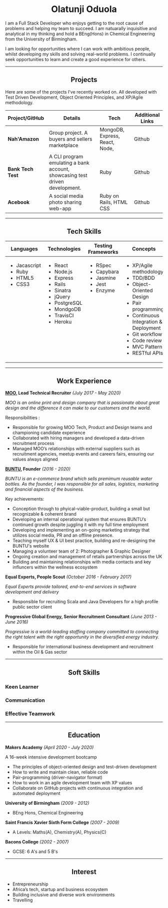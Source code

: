 <h1 align="center" >Olatunji Oduola</h1>

I am a Full Stack Developer who enjoys getting to the root cause of problems and helping my team to succeed. I am natuarally inquisitive and analytical in my thinking and hold a BEng(Hons) in Chemical Engineering from the University of Birmingham.

I am looking for opportunities where I can work with ambitious people, whilst developing my skills and solving real-world problems. I continually seek opportunities to learn and create a good experience for others.

---

<h2 align="center" >Projects</h2>

Here are some of the projects I've recently worked on. All developed with Test Driven Development, Object Oriented Principles, and XP/Agile methodology.

| Project/GitHub     | Details                                                                     | Tech                           | Additional Links |
| ------------------ | --------------------------------------------------------------------------- | ------------------------------ | ---------------- |
| **Nah'Amazon**     | Group project. A buyers and sellers marketplace                             | MongoDB, Express, React, Node, | Github           |
| **Bank Tech Test** | A CLI program emulating a bank account, showcasing test driven development. | Ruby                           | Github           |
| **Acebook**        | A social media photo sharing web-app                                        | Ruby on Rails, HTML CSS        | Github           |

---

<h2 align="center" >Tech Skills</h2>

<table>
  <thead>
    <tr>
      <th>Languages</th>
      <th>Technologies</th>
      <th>Testing Frameworks</th>
      <th>Concepts</th>
      <th>Tools</th>
    </tr>
  </thead>
  <tbody>
    <tr>
      <td style="vertical-align: top">
        <ul>
          <li>Jacascript</li>
          <li>Ruby</li>
          <li>HTML5</li>
          <li>CSS3</li>
        </ul>
      </td>
      <td style="vertical-align: top">
        <ul>
          <li>React</li>
          <li>Node.js</li>
          <li>Express</li>
          <li>Rails</li>
          <li>Sinatra</li>
          <li>jQuery</li>
          <li>PostgreSQL</li>
          <li>MondgoDB</li>
          <li>TravisCI</li>
          <li>Heroku</li>
        </ul>
      </td>
      <td style="vertical-align: top">
        <ul>
          <li>RSpec</li>
          <li>Capybara</li>
          <li>Jasmine</li>
          <li>Jest</li>
          <li>Enzyme</li>
        </ul>
      </td>
      <td style="vertical-align: top">
        <ul>
          <li>XP/Agile methodology</li>
          <li>TDD/BDD</li>
          <li>Object-Oriented Design</li>
          <li>Pair programming</li>
          <li>Continuous Integration & Deployment</li>
          <li>Git workflow</li>
          <li>Code review</li>
          <li>MVC Pattern</li>
          <li>RESTful APIs</li>
        </ul>
      </td>
      <td style="vertical-align: top">
        <ul>
          <li>VSCode</li>
          <li>Git</li>
          <li>OSx</li>
          <li>Postman</li>
        </ul>
      </td>
    </tr>
  </tbody>
</table>

---

<h2 align="center" >Work Experience</h2>

**[MOO](www.moo.com), Lead Technical Recruiter**
_(July 2017 - May 2020)_

_MOO is an online print and design company that is passionate about great design and the difference it can make to our customers and the world._

Responsibilities :

- Responsible for growing MOO Tech, Product and Design teams and championing candidate experience
- Collaborated with hiring managers and developed a data-driven recruitment process
- Managed MOO’s relationships with external suppliers such as recruitment agencies, meetup events and careers fairs, ensuring our values always aligned

**[BUNTU](www.lovebuntu.com), Founder**
_(2016 - 2020)_

_BUNTU is an e-commerce brand which sells premimum reusable water bottles. As the founder, I was responsible for all sales, logistics, marketing and financial aspects of the business._

Key achievements:

- Conception through to phyical-viable-product, building a small but recognizable & coherent brand
- Developing an internal operational system that ensures BUNTU’s continued growth despite juggling it with my full time employment
- Developing and implementing an on-going marketing strategy that utilizes social media, PR and an offline presence.
- Teaching myself UX & UI best practice, building and re-designing the BUNTU's website
- Managing a volunteer team of 2: Photographer & Graphic Designer
- Ongoing creation and management of retails partnerships across the UK
- Building and maintaining relationships with media contacts and key influncers within the wellness ecosystem

**Equal Experts, People Scout**
_(October 2016 - February 2017)_

_Equal Experts provide tailored, end-to-end services in software development and delivery_

- Responsible for recruiting Scala and Java Developers for a high profile public sector client

**Progressive Global Energy, Senior Recruitment Consultant**
_(June 2013 - June 2016)_

_Progressive is a world-leading staffing company committed to connecting the right talent with the right opportunity in the diversified energy industry._

- Responsible for international business development and recruitment within the Oil & Gas sector

---

<h2 align="center" >Soft Skills</h2>

### Keen Learner

### Communication

### Effective Teamwork

---

<h2 align="center" >Education</h2>

**Makers Academy**
_(April 2020 - July 2020)_

A 16-week intensive development bootcamp

- The principles of object-oriented design and test-driven development
- How to write and maintain clean, reliable code
- Pair-programming (driver-navigator format)
- How to work in an agile development team with XP values
- Collaborate on GitHub projects with continuous integration and automated deployment

**University of Birmingham**
_(2009 - 2012)_

- BEng Hons, Chemical Engineering

**Saint Francis Xavier Sixth Form College**
_(2007 - 2009)_

- A Levels: Maths(A), Chemistry(A), Physics(C)

**Bacons College**
_(2002 - 2007)_

- GCSE: 6 A's and 5 B's

---

<h2 align="center" >Interest</h2>

- Entrepreneurship
- Africa’s tech, startup and business ecosystem
- Building inclusive and diverse work environments
- Travelling
